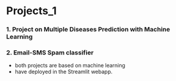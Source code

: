 # Projects_1

### 1. Project on Multiple Diseases Prediction with Machine Learning
### 2. Email-SMS Spam classifier
- both projects are based on machine learning 
- have deployed in the Streamlit webapp.


